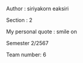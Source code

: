 Author : siriyakorn  eaksiri

Section : 2

My personal quote : smile on

Semester 2/2567

Team number: 6


